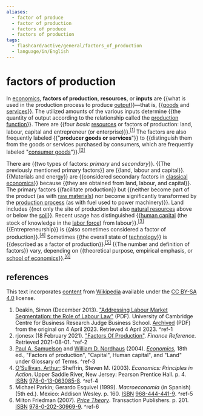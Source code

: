 ```yaml
---
aliases:
  - factor of produce
  - factor of production
  - factors of produce
  - factors of production
tags:
  - flashcard/active/general/factors_of_production
  - language/in/English
---
```


# factors of production

In [economics](economics.md), __factors of production__, __resources__, or __inputs__ are {{what is used in the production process to produce [output](output%20(economics).md)}}—that is, {{[goods](goods.md) and [services](service%20(economics).md)}}. The utilized amounts of the various inputs determine {{the quantity of output according to the relationship called the [production function](production%20function.md)}}. There are {{four _basic_ [resources](resource.md) or factors of production: land, labour, capital and entrepreneur (or enterprise)}}.<sup>[\[1\]](#^ref-1)</sup> The factors are also frequently labeled {{"__producer goods or services__"}} to {{distinguish them from the goods or services purchased by consumers, which are frequently labeled "[consumer goods](final%20good.md)"}}.<sup>[\[2\]](#^ref-2)</sup> <!--SR:!2024-12-12,58,310!2024-12-10,56,310!2024-12-21,67,310!2024-12-07,53,290!2024-12-12,58,310!2024-12-07,53,290-->

There are {{two types of factors: _primary_ and _secondary_}}. {{The previously mentioned primary factors}} are {{land, labour and capital}}. {{Materials and energy}} are {{considered secondary factors in [classical economics](classical%20economics.md)}} because {{they are obtained from land, labour, and capital}}. The primary factors {{facilitate production}} but {{neither become part of the product (as with [raw materials](raw%20material.md)) nor become significantly transformed by the [production process](industrial%20processes.md) (as with fuel used to power machinery)}}. Land includes {{not only the site of production but also [natural resources](natural%20resource.md) above or below the [soil](soil.md)}}. Recent usage has distinguished {{[human capital](human%20capital.md) (the stock of knowledge in the [labor force](workforce.md)) from labour}}.<sup>[\[3\]](#^ref-3)</sup> {{Entrepreneurship}} is {{also sometimes considered a factor of production}}.<sup>[\[4\]](#^ref-4)</sup> Sometimes {{the overall state of [technology](technology.md)}} is {{described as a factor of production}}.<sup>[\[5\]](#^ref-5)</sup> {{The number and definition of factors}} vary, depending on {{theoretical purpose, empirical emphasis, or [school of economics](schools%20of%20economic%20thought.md)}}.<sup>[\[6\]](#^ref-6)</sup> <!--SR:!2024-12-18,64,310!2024-12-18,64,310!2024-12-21,67,310!2024-12-18,64,310!2024-10-16,17,290!2024-12-07,53,290!2024-12-21,67,310!2024-12-18,64,310!2024-11-19,42,290!2024-11-06,29,270!2024-12-10,56,310!2024-12-10,56,310!2024-10-16,17,290!2024-10-16,17,290!2024-12-12,58,310!2024-12-10,56,310-->

## references

This text incorporates [content](https://en.wikipedia.org/wiki/factors_of_production) from [Wikipedia](Wikipedia.md) available under the [CC BY-SA 4.0](https://creativecommons.org/licenses/by-sa/4.0/) license.

1. Deakin, Simon (December 2013). ["Addressing Labour Market Segmentation: the Role of Labour Law"](https://www.cbr.cam.ac.uk/wp-content/uploads/2020/08/wp446.pdf) (PDF). University of Cambridge Centre for Business Research Judge Business School. [Archived](https://web.archive.org/web/20230404063850/https://www.cbr.cam.ac.uk/wp-content/uploads/2020/08/wp446.pdf) (PDF) from the original on 4 April 2023. Retrieved 4 April 2023. <a id="^ref-1"></a>^ref-1
2. rjonesx (18 February 2021). ["Factors Of Production"](https://www.financereference.com/factors-of-production/). _Finance Reference_. Retrieved 2021-08-01. <a id="^ref-2"></a>^ref-2
3. [Paul A. Samuelson](Paul%20Samuelson.md) and [William D. Nordhaus](William%20Nordhaus.md) (2004). _[Economics](economics%20(textbook).md)_, 18th ed., "Factors of production", "Capital", Human capital", and "Land" under Glossary of Terms. <a id="^ref-3"></a>^ref-3
4. [O'Sullivan, Arthur](Arthur%20O'Sullivan%20(economist).md); Sheffrin, Steven M. (2003). _Economics: Principles in Action_. Upper Saddle River, New Jersey: Pearson Prentice Hall. p. 4. [ISBN](ISBN.md) [978-0-13-063085-8](https://en.wikipedia.org/wiki/Special%3ABookSources/978-0-13-063085-8). <a id="^ref-4"></a>^ref-4
5. Michael Parkin; Gerardo Esquivel (1999). _Macroeconomía_ (in Spanish) (5th ed.). Mexico: Addison Wesley. p. 160. [ISBN](ISBN.md) [968-444-441-9](https://en.wikipedia.org/wiki/Special%3ABookSources/968-444-441-9). <a id="^ref-5"></a>^ref-5
6. Milton Friedman (2007). [_Price Theory_](https://books.google.com/books?id=BxaSUfPV2WkC&pg=PA201). Transaction Publishers. p. 201. [ISBN](ISBN.md) [978-0-202-30969-9](https://en.wikipedia.org/wiki/Special%3ABookSources/978-0-202-30969-9). <a id="^ref-6"></a>^ref-6
